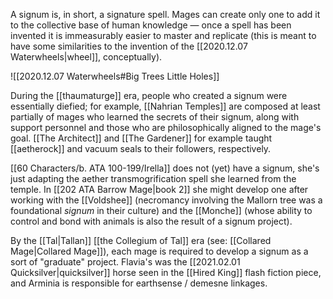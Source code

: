 A signum is, in short, a signature spell. Mages can create only one to add it to the collective base of human knowledge — once a spell has been invented it is immeasurably easier to master and replicate (this is meant to have some similarities to the invention of the [[2020.12.07 Waterwheels|wheel]], conceptually). 

![[2020.12.07 Waterwheels#Big Trees Little Holes]]

During the [[thaumaturge]] era, people who created a signum were essentially diefied; for example, [[Nahrian Temples]] are composed at least partially of mages who learned the secrets of their signum, along with support personnel and those who are philosophically aligned to the mage's goal. [[The Architect]] and [[The Gardener]] for example taught [[aetherock]] and vacuum seals to their followers, respectively. 

[[60 Characters/b. ATA 100-199/Irella]] does not (yet) have a signum, she's just adapting the aether transmogrification spell she learned from the temple. In [[202 ATA Barrow Mage|book 2]] she might develop one after working with the [[Voldshee]] (necromancy involving the Mallorn tree was a foundational *signum* in their culture) and the [[Monche]] (whose ability to control and bond with animals is also the result of a signum project). 

By the [[Tal|Tallan]] [[the Collegium of Tal]] era (see: [[Collared Mage|Collared Mage]]), each mage is required to develop a signum as a sort of "graduate" project. Flavia's was the [[2021.02.01 Quicksilver|quicksilver]] horse seen in the [[Hired King]] flash fiction piece, and Arminia is responsible for earthsense / demesne linkages. 
